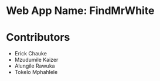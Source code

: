 # Web App Name: FindMrWhite

# Contributors

- Erick Chauke
- Mzudumile Kaizer
- Alungile Rawuka
- Tokelo Mphahlele 

